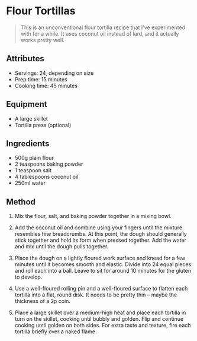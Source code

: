 # Flour Tortillas

> This is an unconventional flour tortilla recipe that I've experimented with for a while. It uses coconut oil instead of lard, and it actually works pretty well.

## Attributes

- Servings: 24, depending on size
- Prep time: 15 minutes
- Cooking time: 45 minutes

## Equipment

- A large skillet
- Tortilla press (optional)

## Ingredients

- 500g plain flour
- 2 teaspoons baking powder
- 1 teaspoon salt
- 4 tablespoons coconut oil
- 250ml water

## Method

1. Mix the flour, salt, and baking powder together in a mixing bowl.

2. Add the coconut oil and combine using your fingers until the mixture resembles fine breadcrumbs. At this point, the dough should generally stick together and hold its form when pressed together. Add the water and mix until the dough pulls together.

3. Place the dough on a lightly floured work surface and knead for a few minutes until it becomes smooth and elastic. Divide into 24 equal pieces and roll each into a ball. Leave to sit for around 10 minutes for the gluten to develop.

4. Use a well-floured rolling pin and a well-floured surface to flatten each tortilla into a flat, round disk. It needs to be pretty thin – maybe the thickness of a 2p coin.

5. Place a large skillet over a medium-high heat and place each tortilla in turn on the skillet, cooking until bubbly and golden. Flip and continue cooking until golden on both sides. For extra taste and texture, fire each tortilla briefly over a naked flame.
